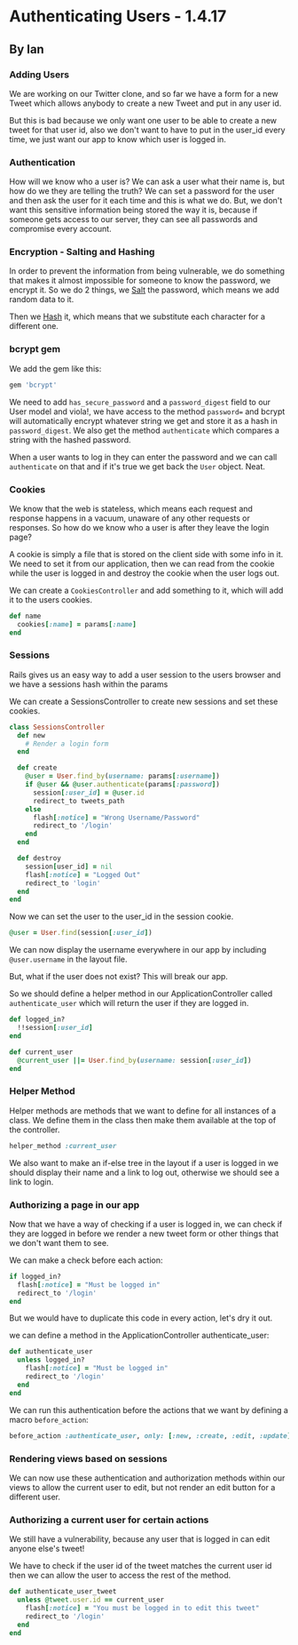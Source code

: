 # Authenticating Users - 1.4.17
## By Ian

### Adding Users

We are working on our Twitter clone, and so far we have a form for a new
Tweet which allows anybody to create a new Tweet and put in any user id.

But this is bad because we only want one user to be able to create a new tweet for that user id, also we don't want to have to put in the user_id every time, we just want our app to know which user is logged in.

### Authentication

How will we know who a user is? We can ask a user what their name is, but
how do we they are telling the truth? We can set a password for the user
and then ask the user for it each time and this is what we do. But, we don't
want this sensitive information being stored the way it is, because if someone gets access to our server, they can see all passwords and compromise every account.

### Encryption - Salting and Hashing

In order to prevent the information from being vulnerable, we do something that makes it almost impossible for someone to know the password, we encrypt it. So we do 2 things, we [Salt](https://en.wikipedia.org/wiki/Salt_(cryptography)) the password, which means we add random data to it.

Then we [Hash](https://en.wikipedia.org/wiki/Cryptographic_hash_function) it, which means that we substitute each character for a different one.

### bcrypt gem

We add the gem like this:

```ruby
gem 'bcrypt'
```

We need to add `has_secure_password` and a `password_digest` field to our User model and viola!, we have access to the method `password=` and bcrypt will automatically encrypt whatever string we get and store it as a hash in `password_digest`. We also get the method `authenticate` which compares a string with the hashed password.

When a user wants to log in they can enter the password and we can call `authenticate` on that and if it's true we get back the `User` object. Neat.

### Cookies

We know that the web is stateless, which means each request and response happens in a vacuum, unaware of any other requests or responses. So how do we know who a user is after they leave the login page?

A cookie is simply a file that is stored on the client side with some info in it. We need to set it from our application, then we can read from the cookie while the user is logged in and destroy the cookie when the user logs out.

We can create a `CookiesController` and add something to it, which will add it to the users cookies.

```ruby
def name
  cookies[:name] = params[:name]
end
```

### Sessions

Rails gives us an easy way to add a user session to the users browser and we have a sessions hash within the params

We can create a SessionsController to create new sessions and set these cookies.

```ruby
class SessionsController
  def new
    # Render a login form
  end

  def create
    @user = User.find_by(username: params[:username])
    if @user && @user.authenticate(params[:password])
      session[:user_id] = @user.id
      redirect_to tweets_path
    else
      flash[:notice] = "Wrong Username/Password"
      redirect_to '/login'
    end
  end

  def destroy
    session[user_id] = nil
    flash[:notice] = "Logged Out"
    redirect_to 'login'
  end
end
```

Now we can set the user to the user_id in the session cookie.

```ruby
@user = User.find(session[:user_id])
```

We can now display the username everywhere in our app by including `@user.username` in the layout file.

But, what if the user does not exist? This will break our app.

So we should define a helper method in our ApplicationController called
`authenticate_user` which will return the user if they are logged in.

```ruby
def logged_in?
  !!session[:user_id]
end

def current_user
  @current_user ||= User.find_by(username: session[:user_id])
end
```


### Helper Method

Helper methods are methods that we want to define for all instances of a class.
We define them in the class then make them available at the top of the controller.

```ruby
helper_method :current_user
```

We also want to make an if-else tree in the layout if a user is logged in we should
display their name and a link to log out, otherwise we should see a link to login.

### Authorizing a page in our app

Now that we have a way of checking if a user is logged in, we can check if they
are logged in before we render a new tweet form or other things that we don't want
them to see.

We can make a check before each action:

```ruby
if logged_in?
  flash[:notice] = "Must be logged in"
  redirect_to '/login'
end
```

But we would have to duplicate this code in every action, let's dry it out.

we can define a method in the ApplicationController authenticate_user:

```ruby
def authenticate_user
  unless logged_in?
    flash[:notice] = "Must be logged in"
    redirect_to '/login'
  end
end
```

We can run this authentication before the actions that we want by defining a macro
`before_action`:

```ruby
before_action :authenticate_user, only: [:new, :create, :edit, :update]
```

### Rendering views based on sessions

We can now use these authentication and authorization methods within our views
to allow the current user to edit, but not render an edit button for a different user.

### Authorizing a current user for certain actions

We still have a vulnerability, because any user that is logged in can edit anyone
else's tweet!

We have to check if the user id of the tweet matches the current user id then we
can allow the user to access the rest of the method.

```ruby
def authenticate_user_tweet
  unless @tweet.user.id == current_user
    flash[:notice] = "You must be logged in to edit this tweet"
    redirect_to '/login'
  end
end
```
